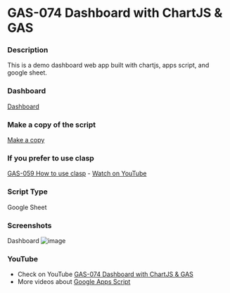 # GAS-074 Dashboard with ChartJS & GAS

### Description

This is a demo dashboard web app built with chartjs, apps script, and google sheet.

### Dashboard

[Dashboard](https://script.google.com/macros/s/AKfycby4hYw-II8yFoWdYozeWgsT8cDwZ6-KqbOvHZPanJ1kKVQX2sMG/exec)

### Make a copy of the script

[Make a copy](https://docs.google.com/spreadsheets/d/1P7J9WUJcz1Ub6AAHvziZ68ACHAzwzrCtinnt1LYSkwQ/copy)

### If you prefer to use clasp

[GAS-059 How to use clasp](https://github.com/ashtonfei/google-apps-script-projects/tree/GAS-259) - [Watch on YouTube](https://youtu.be/V-oE2OyvTKM)

### Script Type

Google Sheet

### Screenshots

Dashboard
![image](https://user-images.githubusercontent.com/16481229/102494952-6c47d200-40b0-11eb-8d5c-938c231db118.png)

### YouTube

- Check on YouTube [GAS-074 Dashboard with ChartJS & GAS](https://youtu.be/K5GO4QN0XQA)
- More videos about [Google Apps Script](https://www.youtube.com/playlist?list=PLQhwjnEjYj8Bf_EZDrrcmkB9vcB9Sk3x0)
